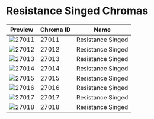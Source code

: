 # Resistance Singed Chromas

| Preview | Chroma ID | Name |
|---------|-----------|------|
| ![27011](https://raw.communitydragon.org/latest/plugins/rcp-be-lol-game-data/global/default/v1/champion-chroma-images/27/27011.png) | 27011 | Resistance Singed |
| ![27012](https://raw.communitydragon.org/latest/plugins/rcp-be-lol-game-data/global/default/v1/champion-chroma-images/27/27012.png) | 27012 | Resistance Singed |
| ![27013](https://raw.communitydragon.org/latest/plugins/rcp-be-lol-game-data/global/default/v1/champion-chroma-images/27/27013.png) | 27013 | Resistance Singed |
| ![27014](https://raw.communitydragon.org/latest/plugins/rcp-be-lol-game-data/global/default/v1/champion-chroma-images/27/27014.png) | 27014 | Resistance Singed |
| ![27015](https://raw.communitydragon.org/latest/plugins/rcp-be-lol-game-data/global/default/v1/champion-chroma-images/27/27015.png) | 27015 | Resistance Singed |
| ![27016](https://raw.communitydragon.org/latest/plugins/rcp-be-lol-game-data/global/default/v1/champion-chroma-images/27/27016.png) | 27016 | Resistance Singed |
| ![27017](https://raw.communitydragon.org/latest/plugins/rcp-be-lol-game-data/global/default/v1/champion-chroma-images/27/27017.png) | 27017 | Resistance Singed |
| ![27018](https://raw.communitydragon.org/latest/plugins/rcp-be-lol-game-data/global/default/v1/champion-chroma-images/27/27018.png) | 27018 | Resistance Singed |